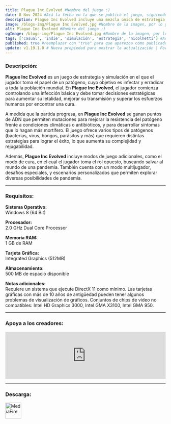 ```yaml
---
title: Plague Inc Evolved #Nombre del juego :)
date: 8 Nov 2024 #Acá la fecha en la que se publicó el juego, siguiendo este formato: Dia "30", Mes "Oct", Año "2024" = como debe quedar: 30 Oct 2024
description: Plague Inc Evolved incluye una mezcla única de estrategia y simulación terroríficamente realista. Tu patógeno acaba de infectar al paciente cero. Ahora tu misión es conseguir que la humanidad se extinga propagando una epidemia letal a la vez que saboteas los esfuerzos de la población para combatirla. #Acá una mini descripción del juego
image: /blogs-img/Plague Inc Evolved.jpg #Nombre de la imagen, por lo general es exactamente el mismo nombre que el juego excluyendo lo ":" (Dos puntos)
alt: Plague Inc Evolved #Nombre del juego :)
ogImage: /blogs-img/Plague Inc Evolved.jpg #Nombre de la imagen, por lo general es exactamente el mismo nombre que el juego excluyendo lo ":" (Dos puntos)
tags: ['casual', 'indie', 'simulación', 'estrategia', 'nicolhetti'] #Acá la categoría o categorías del juego, si es más de una se coloca en este formato: ['categoría1', 'categoría2']
published: true #reemplazar con "true" para que aparezca como publicado
update: v1.19.1.0 # Nueva propiedad para mostrar la actualización | Formato: v1.0.0
---
```


<!--En VSCode seleccionando una palabra, por ejemplo: "Plague Inc Evolved" y apretando Ctrl+F2 se seleccionan todas las palabras iguales-->

### Descripción:
**Plague Inc Evolved** es un juego de estrategia y simulación en el que el jugador toma el papel de un patógeno, cuyo objetivo es infectar y erradicar a toda la población mundial. En **Plague Inc Evolved**, el jugador comienza controlando una infección básica y debe tomar decisiones estratégicas para aumentar su letalidad, mejorar su transmisión y superar los esfuerzos humanos por encontrar una cura. 

A medida que la partida progresa, en **Plague Inc Evolved** se ganan puntos de ADN que permiten mutaciones para mejorar la resistencia del patógeno frente a condiciones climáticas o antibióticos, y para desarrollar síntomas que lo hagan más mortífero. El juego ofrece varios tipos de patógenos (bacterias, virus, hongos, parásitos y más) que requieren distintas estrategias para lograr el éxito, lo que aumenta su complejidad y rejugabilidad.

Además, **Plague Inc Evolved** incluye modos de juego adicionales, como el modo de cura, en el cual el jugador toma el rol opuesto, buscando salvar al mundo de una pandemia. También cuenta con un modo multijugador, desafíos especiales, y escenarios personalizados que permiten explorar diversas posibilidades de pandemia.
<!--Prompt para Chat-GPT: Hazme una descripción para el juego "Plague Inc Evolved" y cada que menciones "Plague Inc Evolved" ponlo en negrita -->

---

### Requisitos:
**Sistema Operativo:**  
Windows 8 (64 Bit)

**Procesador:**  
2.0 GHz Dual Core Processor

**Memoria RAM:**  
1 GB de RAM

**Tarjeta Gráfica:**  
Integrated Graphics (512MB)

**Almacenamiento:**  
500 MB de espacio disponible

**Notas adicionales:**  
Requiere un sistema que ejecute DirectX 11 como mínimo. Las tarjetas gráficas con más de 10 años de antigüedad pueden tener algunos problemas de visualización de gráficos. Conjuntos de chips de video no compatibles: Intel HD Graphics 3000, Intel GMA X3100, Intel GMA 950.

<!--Si falta o sobra un requisito se quita o se agrega manteniendo el mismo formato-->

---

### Apoya a los creadores:
<iframe src="https://store.steampowered.com/widget/246620/" frameborder="0" style="background-color: transparent; width: 100% !important; aspect-ratio: 646 / 190;"></iframe>

<!--Reemplazar los numeros (AppID) del juego (en este caso 246620) por el numero (AppID) correspondiente con el juego a publicar-->
<!--El AppID se encuentra en la URL del Juego en Steam-->

---

### Descarga:

[<img src="https://gist.github.com/cxmeel/0dbc95191f239b631c3874f4ccf114e2/raw/download.svg" alt="MediaFire" height="50" />](https://www.mediafire.com/file/a369qmj4uin2y3n/Plague_Inc_Evolved_-_By_Nicolhetti_Projects.zip/file)

<!-- # se debe reemplazar por el link de descarga-->

<!--NOMBRE-DEL-SERVICIO se debe reemplazar por el servicio donde está subido el juego-->